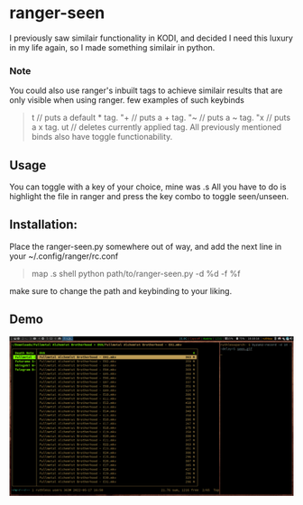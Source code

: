 
# ranger-seen

I previously saw similair functionality in KODI, 
and decided I need this luxury in my life again, 
so I made something similair in python.


### Note 
You could also use ranger's inbuilt tags to 
achieve similair results that are only visible 
when using ranger. few examples of such keybinds

> t         // puts a default * tag.
> "+        // puts a + tag.
> "~        // puts a ~ tag.
> "x        // puts a x tag.
> ut        // deletes currently applied tag. All previously mentioned binds also have toggle functionability.

## Usage

You can toggle with a key of your choice, mine was .s
All you have to do is highlight the file in ranger
and press the key combo to toggle seen/unseen.

## Installation:

Place the ranger-seen.py somewhere out of way,
and add the next line in your ~/.config/ranger/rc.conf

> map .s shell python path/to/ranger-seen.py -d %d -f %f

make sure to change the path and keybinding to your liking.

## Demo

![](demo.gif)
